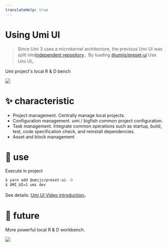```yaml
---
translateHelp: true
---
```


# Using Umi UI


> Since Umi 3 uses a microkernel architecture, the previous Umi UI was split into[Independent repository](https://github.com/umijs/umi-ui)，By loading [@umijs/preset-ui](https://github.com/umijs/umi-ui#-%E5%BF%AB%E9%80%9F%E5%BC%80%E5%A7%8B) Use Umi UI。

Umi project's local R & D bench

![](https://user-images.githubusercontent.com/13595509/73431180-c77ab400-437a-11ea-9baa-ebd00109b1d0.png)

# ✨ characteristic

- Project management. Centrally manage local projects.
- Configuration management. umi / bigfish common project configuration.
- Task management. Integrate common operations such as startup, build, test, code specification check, and reinstall dependencies.
- Asset and block management

# 🔨 use

Execute in project

```bash
$ yarn add @umijs/preset-ui -D
$ UMI_UI=1 umi dev
```

See details: [Umi UI Video introduction](https://www.bilibili.com/video/av66178967)。


# 🤔 future

More powerful local R & D workbench.

![](https://img.alicdn.com/tfs/TB1hKMGeND1gK0jSZFKXXcJrVXa-2000-1120.png)
